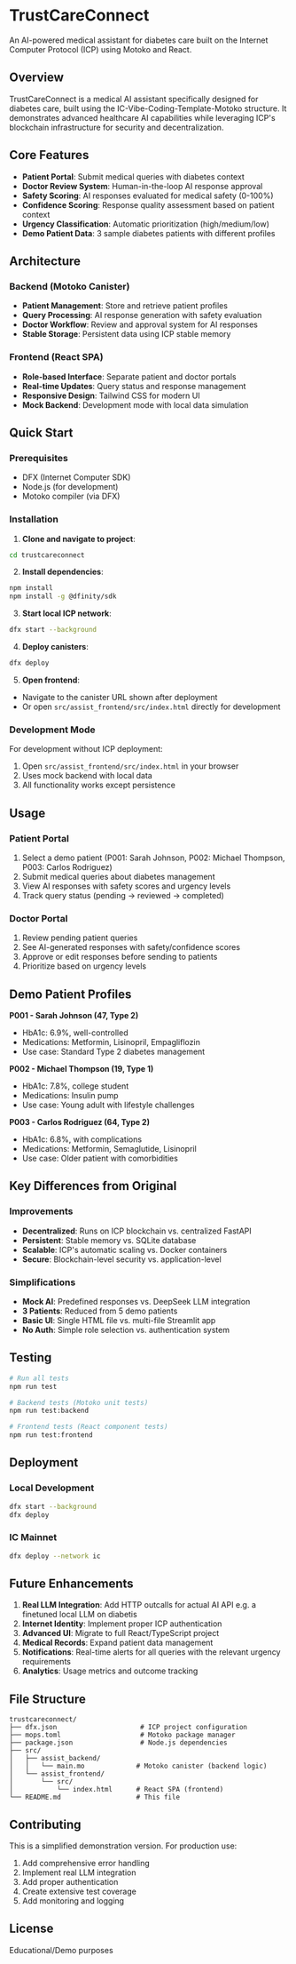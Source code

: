 # TrustCareConnect

An AI-powered medical assistant for diabetes care built on the Internet Computer Protocol (ICP) using Motoko and React.

## Overview

TrustCareConnect is a medical AI assistant specifically designed for diabetes care, built using the IC-Vibe-Coding-Template-Motoko structure. It demonstrates advanced healthcare AI capabilities while leveraging ICP's blockchain infrastructure for security and decentralization.

## Core Features

- **Patient Portal**: Submit medical queries with diabetes context
- **Doctor Review System**: Human-in-the-loop AI response approval
- **Safety Scoring**: AI responses evaluated for medical safety (0-100%)
- **Confidence Scoring**: Response quality assessment based on patient context
- **Urgency Classification**: Automatic prioritization (high/medium/low)
- **Demo Patient Data**: 3 sample diabetes patients with different profiles

## Architecture

### Backend (Motoko Canister)
- **Patient Management**: Store and retrieve patient profiles
- **Query Processing**: AI response generation with safety evaluation
- **Doctor Workflow**: Review and approval system for AI responses
- **Stable Storage**: Persistent data using ICP stable memory

### Frontend (React SPA)
- **Role-based Interface**: Separate patient and doctor portals  
- **Real-time Updates**: Query status and response management
- **Responsive Design**: Tailwind CSS for modern UI
- **Mock Backend**: Development mode with local data simulation

## Quick Start

### Prerequisites
- DFX (Internet Computer SDK)
- Node.js (for development)
- Motoko compiler (via DFX)

### Installation

1. **Clone and navigate to project**:
```bash
cd trustcareconnect
```

2. **Install dependencies**:
```bash
npm install
npm install -g @dfinity/sdk
```

3. **Start local ICP network**:
```bash
dfx start --background
```

4. **Deploy canisters**:
```bash
dfx deploy
```

5. **Open frontend**:
- Navigate to the canister URL shown after deployment
- Or open `src/assist_frontend/src/index.html` directly for development

### Development Mode

For development without ICP deployment:
1. Open `src/assist_frontend/src/index.html` in your browser
2. Uses mock backend with local data
3. All functionality works except persistence

## Usage

### Patient Portal
1. Select a demo patient (P001: Sarah Johnson, P002: Michael Thompson, P003: Carlos Rodriguez)
2. Submit medical queries about diabetes management
3. View AI responses with safety scores and urgency levels
4. Track query status (pending → reviewed → completed)

### Doctor Portal  
1. Review pending patient queries
2. See AI-generated responses with safety/confidence scores
3. Approve or edit responses before sending to patients
4. Prioritize based on urgency levels

## Demo Patient Profiles

**P001 - Sarah Johnson (47, Type 2)**
- HbA1c: 6.9%, well-controlled
- Medications: Metformin, Lisinopril, Empagliflozin
- Use case: Standard Type 2 diabetes management

**P002 - Michael Thompson (19, Type 1)**  
- HbA1c: 7.8%, college student
- Medications: Insulin pump
- Use case: Young adult with lifestyle challenges

**P003 - Carlos Rodriguez (64, Type 2)**
- HbA1c: 6.8%, with complications
- Medications: Metformin, Semaglutide, Lisinopril  
- Use case: Older patient with comorbidities

## Key Differences from Original

### Improvements
- **Decentralized**: Runs on ICP blockchain vs. centralized FastAPI
- **Persistent**: Stable memory vs. SQLite database
- **Scalable**: ICP's automatic scaling vs. Docker containers
- **Secure**: Blockchain-level security vs. application-level

### Simplifications
- **Mock AI**: Predefined responses vs. DeepSeek LLM integration
- **3 Patients**: Reduced from 5 demo patients
- **Basic UI**: Single HTML file vs. multi-file Streamlit app
- **No Auth**: Simple role selection vs. authentication system

## Testing

```bash
# Run all tests
npm run test

# Backend tests (Motoko unit tests)
npm run test:backend

# Frontend tests (React component tests)  
npm run test:frontend
```

## Deployment

### Local Development
```bash
dfx start --background
dfx deploy
```

### IC Mainnet
```bash
dfx deploy --network ic
```

## Future Enhancements

1. **Real LLM Integration**: Add HTTP outcalls for actual AI API e.g. a finetuned local LLM on diabetis 
2. **Internet Identity**: Implement proper ICP authentication
3. **Advanced UI**: Migrate to full React/TypeScript project
4. **Medical Records**: Expand patient data management
5. **Notifications**: Real-time alerts for all queries with the relevant urgency requirements 
6. **Analytics**: Usage metrics and outcome tracking

## File Structure

```
trustcareconnect/
├── dfx.json                     # ICP project configuration
├── mops.toml                    # Motoko package manager
├── package.json                 # Node.js dependencies
├── src/
│   ├── assist_backend/
│   │   └── main.mo             # Motoko canister (backend logic)
│   └── assist_frontend/
│       └── src/
│           └── index.html      # React SPA (frontend)
└── README.md                   # This file
```

## Contributing

This is a simplified demonstration version. For production use:
1. Add comprehensive error handling
2. Implement real LLM integration  
3. Add proper authentication
4. Create extensive test coverage
5. Add monitoring and logging

## License

Educational/Demo purposes 
